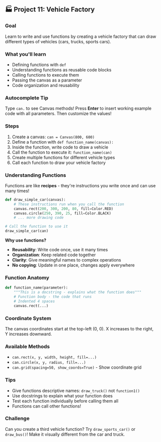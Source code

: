 ## 🏭 Project 11: Vehicle Factory

### Goal
Learn to write and use functions by creating a vehicle factory that can draw different types of vehicles (cars, trucks, sports cars).

### What you'll learn
- Defining functions with `def`
- Understanding functions as reusable code blocks
- Calling functions to execute them
- Passing the canvas as a parameter
- Code organization and reusability

### Autocomplete Tip
Type `can.` to see Canvas methods! Press **Enter** to insert working example code with all parameters. Then customize the values!

### Steps
1. Create a canvas: `can = Canvas(800, 600)`
2. Define a function with `def function_name(canvas):`
3. Inside the function, write code to draw a vehicle
4. Call the function to execute it: `function_name(can)`
5. Create multiple functions for different vehicle types
6. Call each function to draw your vehicle factory

### Understanding Functions
Functions are like **recipes** - they're instructions you write once and can use many times!

```python
def draw_simple_car(canvas):
    # These instructions run when you call the function
    canvas.rect(200, 300, 200, 80, fill=Color.RED)
    canvas.circle(250, 390, 25, fill=Color.BLACK)
    # ... more drawing code

# Call the function to use it
draw_simple_car(can)
```

**Why use functions?**
- **Reusability**: Write code once, use it many times
- **Organization**: Keep related code together
- **Clarity**: Give meaningful names to complex operations
- **No copying**: Update in one place, changes apply everywhere

### Function Anatomy
```python
def function_name(parameter):
    """This is a docstring - explains what the function does"""
    # Function body - the code that runs
    # Indented 4 spaces
    canvas.rect(...)
```

### Coordinate System
The canvas coordinates start at the top-left (0, 0). X increases to the right, Y increases downward.

### Available Methods
- `can.rect(x, y, width, height, fill=...)`
- `can.circle(x, y, radius, fill=...)`
- `can.grid(spacing=50, show_coords=True)` - Show coordinate grid

### Tips
- Give functions descriptive names: `draw_truck()` not `function1()`
- Use docstrings to explain what your function does
- Test each function individually before calling them all
- Functions can call other functions!

### Challenge
Can you create a third vehicle function? Try `draw_sports_car()` or `draw_bus()`! Make it visually different from the car and truck.
